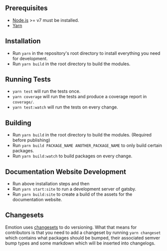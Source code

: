 ## Prerequisites

- [Node.js](http://nodejs.org/) >= v7 must be installed.
- [Yarn](https://yarnpkg.com/en/docs/install)

## Installation

- Run `yarn` in the repository's root directory to install everything you need for development.
- Run `yarn build` in the root directory to build the modules.

## Running Tests

- `yarn test` will run the tests once.
- `yarn coverage` will run the tests and produce a coverage report in `coverage/`.
- `yarn test:watch` will run the tests on every change.

## Building

- Run `yarn build` in the root directory to build the modules. (Required before publishing)
- Run `yarn build PACKAGE_NAME ANOTHER_PACKAGE_NAME` to only build certain packages.
- Run `yarn build:watch` to build packages on every change.

## Documentation Website Development

- Run above installation steps and then
- Run `yarn start:site` to run a development server of gatsby.
- Run `yarn build:site` to create a build of the assets for the documentation website.

## Changesets

Emotion uses [changesets](https://github.com/Noviny/changesets) to do versioning. What that means for contributors is that you need to add a changeset by running `yarn changeset` which contains what packages should be bumped, their associated semver bump types and some markdown which will be inserted into changelogs.
